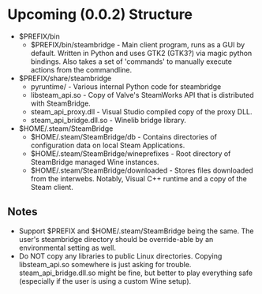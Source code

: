 # Upcoming (0.0.2) Structure

* $PREFIX/bin
  * $PREFIX/bin/steambridge - Main client program, runs as a GUI by
    default.  Written in Python and uses GTK2 (GTK3?) via magic python
    bindings.  Also takes a set of 'commands' to manually execute actions
    from the commandline.
* $PREFIX/share/steambridge
  * pyruntime/ - Various internal Python code for steambridge
  * libsteam\_api.so - Copy of Valve's SteamWorks API that is distributed
    with SteamBridge.
  * steam\_api\_proxy.dll - Visual Studio compiled copy of the proxy DLL.
  * steam\_api\_bridge.dll.so - Winelib bridge library.
* $HOME/.steam/SteamBridge
  * $HOME/.steam/SteamBridge/db - Contains directories of configuration
    data on local Steam Applications.
  * $HOME/.steam/SteamBridge/wineprefixes - Root directory of SteamBridge
    managed Wine instances.
  * $HOME/.steam/SteamBridge/downloaded - Stores files downloaded from the
    interwebs.  Notably, Visual C++ runtime and a copy of the Steam client.

## Notes

* Support $PREFIX and $HOME/.steam/SteamBridge being the same.  The user's
  steambridge directory should be override-able by an environmental
  setting as well.
* Do NOT copy any libraries to public Linux directories.
  Copying libsteam\_api.so somewhere is just asking for trouble.
  steam\_api\_bridge.dll.so might be fine, but better to play everything
  safe (especially if the user is using a custom Wine setup).


